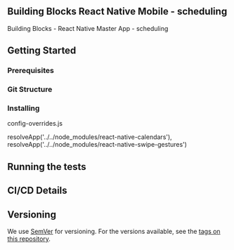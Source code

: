 ## Building Blocks React Native Mobile -  scheduling

Building Blocks - React Native Master App - scheduling

## Getting Started

### Prerequisites

### Git Structure

### Installing

config-overrides.js

  resolveApp('../../node_modules/react-native-calendars'),
  resolveApp('../../node_modules/react-native-swipe-gestures')

## Running the tests

## CI/CD Details

## Versioning

We use [SemVer](http://semver.org/) for versioning. For the versions available, see the [tags on this repository](https://github.com/your/project/tags).